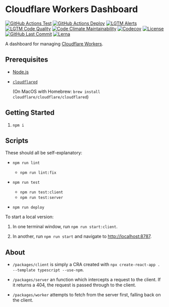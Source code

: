 # Cloudflare Workers Dashboard

[![GitHub Actions Test](https://github.com/GregBrimble/cf-workers-dashboard/workflows/Test/badge.svg)](https://github.com/GregBrimble/cf-workers-dashboard/actions?query=workflow%3ATest)
[![GitHub Actions Deploy](https://github.com/GregBrimble/cf-workers-dashboard/workflows/Deploy/badge.svg)](https://github.com/GregBrimble/cf-workers-dashboard/actions?query=workflow%3ADeploy)
[![LGTM Alerts](https://img.shields.io/lgtm/alerts/g/GregBrimble/cf-workers-dashboard.svg?logo=lgtm&style=plastic)](https://lgtm.com/projects/g/GregBrimble/cf-workers-dashboard/alerts/)
[![LGTM Code Quality](https://img.shields.io/lgtm/grade/javascript/g/GregBrimble/cf-workers-dashboard.svg?logo=lgtm&style=plastic)](https://lgtm.com/projects/g/GregBrimble/cf-workers-dashboard/context:javascript)
[![Code Climate Maintainability](https://img.shields.io/codeclimate/maintainability/GregBrimble/cf-workers-dashboard.svg?style=plastic)](https://codeclimate.com/github/GregBrimble/cf-workers-dashboard/maintainability)
[![Codecov](https://img.shields.io/codecov/c/github/GregBrimble/cf-workers-dashboard?logo=codecov&style=plastic)](https://codecov.io/gh/GregBrimble/cf-workers-dashboard)
[![License](https://img.shields.io/github/license/GregBrimble/cf-workers-dashboard?style=plastic)](https://github.com/GregBrimble/cf-workers-dashboard/blob/master/LICENSE)
[![GitHub Last Commit](https://img.shields.io/github/last-commit/GregBrimble/cf-workers-dashboard.svg?logo=github&style=plastic)](https://github.com/GregBrimble/)
[![Lerna](https://img.shields.io/badge/maintained%20with-lerna-cc00ff.svg?style=plastic)](https://lerna.js.org/)

A dashboard for managing [Cloudflare Workers](https://workers.cloudflare.com/).

## Prerequisites

- [Node.js](https://nodejs.org/en/)

- [`cloudflared`](https://developers.cloudflare.com/argo-tunnel/downloads/)

  (On MacOS with Homebrew: `brew install cloudflare/cloudflare/cloudflared`)

## Getting Started

1. `npm i`

## Scripts

These should all be self-explanatory:

- `npm run lint`

  - `npm run lint:fix`

- `npm run test`

  - `npm run test:client`
  - `npm run test:server`

- `npm run deploy`

To start a local version:

1. In one terminal window, run `npm run start:client`.

1. In another, run `npm run start` and navigate to [http://localhost:8787](http://localhost:8787).

## About

- `/packages/client` is simply a CRA created with `npx create-react-app . --template typescript --use-npm`.

- `/packages/server` an function which intercepts a request to the client. If it returns a 404, the request is passed through to the client.

- `/packages/worker` attempts to fetch from the server first, falling back on the client.
